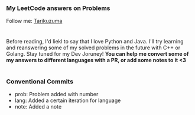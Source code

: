 ### My LeetCode answers on Problems
Follow me: [Tarikuzuma](https://leetcode.com/u/Tarikuzuma/)
#

Before reading, I'd liekl to say that I love Python and Java. I'll try learning and reanswering some of my solved problems in the future with C++ or Golang. Stay tuned for my Dev Joruney! **You can help me convert some of my answers to different languages with a PR, or add some notes to it <3**
#

### Conventional Commits
- prob: Problem added with number
- lang: Added a certain iteration for language
- note: Added a note